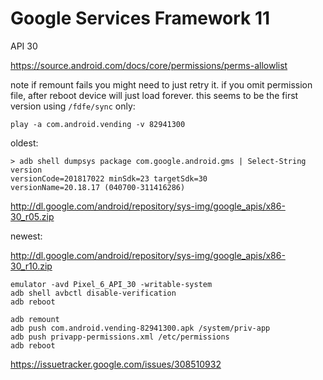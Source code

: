 # Google Services Framework 11

API 30

https://source.android.com/docs/core/permissions/perms-allowlist

note if remount fails you might need to just retry it. if you omit permission
file, after reboot device will just load forever. this seems to be the first
version using `/fdfe/sync` only:

~~~
play -a com.android.vending -v 82941300
~~~

oldest:

~~~
> adb shell dumpsys package com.google.android.gms | Select-String version
versionCode=201817022 minSdk=23 targetSdk=30
versionName=20.18.17 (040700-311416286)
~~~

<http://dl.google.com/android/repository/sys-img/google_apis/x86-30_r05.zip>

newest:

<http://dl.google.com/android/repository/sys-img/google_apis/x86-30_r10.zip>

~~~
emulator -avd Pixel_6_API_30 -writable-system
adb shell avbctl disable-verification
adb reboot

adb remount
adb push com.android.vending-82941300.apk /system/priv-app
adb push privapp-permissions.xml /etc/permissions
adb reboot
~~~

https://issuetracker.google.com/issues/308510932
